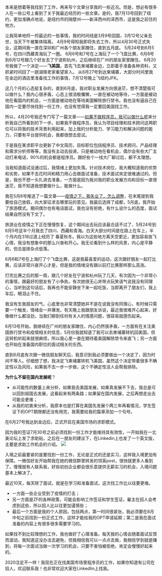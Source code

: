 本来是想着等我找到了工作，再来写个文章分享我的一些近况。但是，想必有很多人在一些公号上看到了关于我最近经历的一些文章。是的，我7月13号回到了纽约，更加准确点地说，是纽约市的隔壁州——新泽西州的泽西市，这是我之前住的地方。 

让我简单地捋一捋最近的一些事情，我的时间线是3月9号回国，3月12号父亲去世，当天下午被集体隔离。
4月9号得知我即将失去工作，所以4月30号正式失业，这期间我一直在深圳和广州各个朋友家蹭住，直到五月底。
5月24号到6月5号，在四川西藏青海玩了一圈。
6月6号和7号在上海玩了一个飞盘比赛，6月8号到6月12号跟几个好友去了宁波和杭州，之后继续在广州的朋友家里蹭住。
6月20号我做了一个决定——**飞美国**，首先飞去柬埔寨金边，立即着手准备各种资料，又抓紧时间回了一趟湖南老家看望家人。
从6月27号到达柬埔寨，大部分时间里我在金边的酒店里准备找工作的事情，7月12号晚上飞纽约JFK。

这几个月的心态挺复杂的，直到6月底，我对职业发展方向很迷茫，想不清楚我可以做什么？我内心很矛盾，心态上很消极慵懒，一直在被动地等待，一方面是被动地在看国内的机会，一方面是被动地在等待美国解除旅行禁令。我也没有逼自己在国内一定要尽快找到一份工作，也没有觉得我一定要回美国找工作。

所以，4月20号我还专门写了一篇文章——[如果不做程序员，我可以做什么呢](https://mp.weixin.qq.com/s/wHJOLsV3ww7uOv7mgf2WXg)来分析我自己所看到的下一步。如果我不做程序员，我认为项目经理和技术顾问这两职位可以将我的技术背景利用起来，加上我的分析能力、学习能力和解决问题的能力，只要有平台提供机会，我都很想去尝试。

于是我在某求职平台更新了中文简历，目标职位包括程序员、技术顾问，产品经理和需求分析师等等，我没有主动去投递，只是被动地在看机会，偶尔会有些大厂主动打来电话，90%的机会都是程序员。跟好些个一线大厂聊过后，都不太理想。  

当我知道面试没通过后，我情绪上更加失落。针对技术岗位，我大概知道我的优势和劣势，如果不去花时间和精力用心去做面试准备，技术面试肯定很难通过的。但是，我也不想一头扎进去准备，一方面是因为我对我的职业发展方向和目标一直很迷茫，我不知道我想要做什么，能做什么。

我在5月8号推送了一篇文章——[疫情之下，我失业了，怎么调整](https://mp.weixin.qq.com/s/Au56NAbmLiA54QVoIL_GLw)，在末尾提到我要给自己放假，向大家征求去哪里玩的意见。我最后选择了成都，5月底，我开始了旅游模式。期间偶尔也有电话面试，我也没有拒绝，有什么说什么的态度，面试结果自然没有下文了。 

旅游业在疫情之下正在慢慢恢复，这个期间出去玩应该最合适不过了，5月24号到6月5号这半个月我去了四川、西藏和青海。白天大部分时间是在路上在车上，半个月内在318过道上经历了 春夏秋冬。我以为这些地方离天空更近，更加容易放飞心情，我没有想象中的那么兴奋和开心。我无论看到什么样的风景，内心是平静的，但总是掺杂点低落。

6月6和7号在上海打了个飞盘比赛，这是我最喜爱的运动，这次跟好朋友一起打比赛，应该非常兴奋开心才是，但是我的情绪没有跟以前打比赛那样那么高涨。

打完比赛之后的那一周，跟几个好友在宁波和杭州玩了几天，有次因为一个非常小的事情，跟最好的朋友有了小争执，有次她很无心并带点玩笑语气说我没有同理心，当听到这句话后，我再也不能安静坐下来一起吃饭，当即离开了朋友们，我上车后，眼泪止不住。

我没有生我朋友的气，心底里也非常清楚她并不是在说我没有同理心，有时候只需要一个触发，情绪会一并爆发。有天晚上我跟朋友诉说，最近我很难开心起来，好像做什么都没劲，当我们聊到任何有关人的情感问题，很容易就感伤起来。  

6月13号开始，我继续在广州的朋友家蹭住，内心仍然很矛盾，一方面有在关注美国旅行禁令和疫情相关的信息，5月份我就知道了我可以去柬埔寨转机回美国，但这转机听起来就很麻烦，所以我心里一直在期待着美国解除禁令来直飞；另一方面也开始在准备国内职位的面试相关的东西。

直到6月底有次跟一微信朋友聊天后，我意识到我必须要做出一个决定了，因为时间不等人。仔细想了想，我决定飞柬埔寨转机飞美国，虽然这个决定带着很多不确定性以及风险，如果我不去一步一步做，这个不确定性没人会帮我排除。

**为什么不留在国内发展呢**？
* 从可能性的数量上来分析，如果我去美国发展，如果真发展不下去，我总是可以回到祖国去发展，这看起来有两条路；如果留在国内发展，之后再想走出去可能会更难；
* 从我的初衷来分析，我原本也是打算在美国先发展个两三年再看情况，学生签证下的OPT期限都还没有用完，我需要给我的篇章添加一个句号。

在6月27号我达到金边后，正式开启在美国市场的求职模式。

因为我的签证7月30号之前必须找到一份工作才能维持其有效性，一开始我在一北美论坛上发了求助贴，之后在一朋友的建议下，在Linkedin上也发了一个英文版，主要是求助工作机会的介绍。
![](./_image/2020-07-24-00-59-55.png)

入境之前最要紧的是要找到一份工作，无论是正式的还是实习，这样我入境更加有保障。一微信好友开始帮我在她的微信群里转发的领英post，很快就更多人看到了。慢慢就有人联系我，好些初创企业都会很乐意提供无薪实习的机会，入境问题基本上解决了。 

最近10天，每天除了面试，就是在学习和准备面试，这次找工作比以往要更难。
* 一方面一些企业受到了疫情的打击；
* 另一方面是ZF的各种政策，可能会影响工作签证和学生签证，雇主在招人会考虑到这些，所以招人比以往更加谨慎些；
* 最后一个方面是我的个人原因，包括两点，第一时间很紧张，我必须要在8月中旬之前找到一份正式工作，这样才能给我的OPT申请延期；第二是我在面试准备的内容上有很多很多需要学习的。

如果找不到比较理想的工作，我也做好了心理准备。每天我的心情会随着面试反馈而波动，我知道这没办法去避免，但我相信我可以一点点去做，我相信学到就是赚到，将每一次面试当做一次学习的机会，只要不害怕被拒绝，肯定会慢慢好起来的。

2020注定不一样！我现在正在找美国市场里程序员的工作，如果你知道有公司在招人，欢迎联系我！也非常欢迎大家在Linkedlin上找我。



